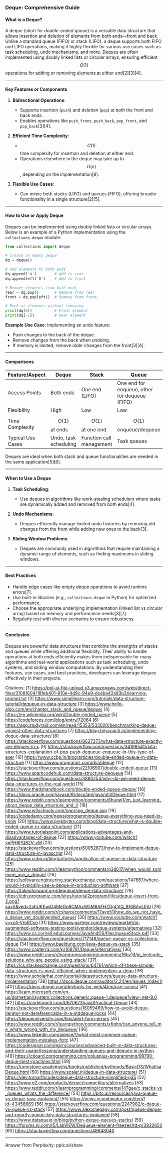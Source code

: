 ### **Deque: Comprehensive Guide**

#### **What is a Deque?**
A deque (short for *double-ended queue*) is a versatile data structure that allows insertion and deletion of elements from both ends—front and back. Unlike a standard queue (FIFO) or stack (LIFO), a deque supports both FIFO and LIFO operations, making it highly flexible for various use cases such as task scheduling, undo mechanisms, and more. Deques are often implemented using doubly linked lists or circular arrays, ensuring efficient $$O(1)$$ operations for adding or removing elements at either end[2][3][4].

---

#### **Key Features or Components**
1. **Bidirectional Operations**:
    - Supports insertion (`push`) and deletion (`pop`) at both the front and back ends.
    - Enables operations like `push_front`, `push_back`, `pop_front`, and `pop_back`[3][4].

2. **Efficient Time Complexity**:
    - $$O(1)$$ time complexity for insertion and deletion at either end.
    - Operations elsewhere in the deque may take up to $$O(n)$$, depending on the implementation[8].

3. **Flexible Use Cases**:
    - Can mimic both stacks (LIFO) and queues (FIFO), offering broader functionality in a single structure[2][5].

---

#### **How to Use or Apply Deque**
Deques can be implemented using doubly linked lists or circular arrays. Below is an example of a Python implementation using the `collections.deque` module:

```python
from collections import deque

# Create an empty deque
dq = deque()

# Add elements to both ends
dq.append('A')        # Add to rear
dq.appendleft('B')    # Add to front

# Remove elements from both ends
rear = dq.pop()       # Remove from rear
front = dq.popleft()  # Remove from front

# Peek at elements without removing
print(dq[0])          # Front element
print(dq[-1])         # Rear element
```

**Example Use Case**: Implementing an undo feature:
- Push changes to the back of the deque.
- Remove changes from the back when undoing.
- If memory is limited, remove older changes from the front[3][4].

---

#### **Comparisons**
| Feature/Aspect        | Deque                            | Stack                          | Queue                          |
|-----------------------|-----------------------------------|--------------------------------|--------------------------------|
| Access Points         | Both ends                        | One end (LIFO)                | One end for enqueue, other for dequeue (FIFO) |
| Flexibility           | High                             | Low                           | Low                           |
| Time Complexity       | $$O(1)$$ at ends                | $$O(1)$$ at one end           | $$O(1)$$ enqueue/dequeue      |
| Typical Use Cases     | Undo, task scheduling            | Function call management       | Task queues                   |

Deques are ideal when both stack and queue functionalities are needed in the same application[5][6].

---

#### **When to Use a Deque**
1. **Task Scheduling**:
    - Use deques in algorithms like work-stealing schedulers where tasks are dynamically added and removed from both ends[4].

2. **Undo Mechanisms**:
    - Deques efficiently manage limited undo histories by removing old changes from the front while adding new ones to the back[3].

3. **Sliding Window Problems**:
    - Deques are commonly used in algorithms that require maintaining a dynamic range of elements, such as finding maximums in sliding windows.

---

#### **Best Practices**
- Handle edge cases like empty deque operations to avoid runtime errors[7].
- Use built-in libraries (e.g., `collections.deque` in Python) for optimized performance.
- Choose the appropriate underlying implementation (linked list vs circular array) based on memory and performance needs[3][7].
- Regularly test with diverse scenarios to ensure robustness.

---

#### **Conclusion**
Deques are powerful data structures that combine the strengths of stacks and queues while offering additional flexibility. Their ability to handle operations at both ends efficiently makes them indispensable for many algorithms and real-world applications such as task scheduling, undo systems, and sliding window computations. By understanding their features, use cases, and best practices, developers can leverage deques effectively in their projects.

Citations:
[1] https://ppl-ai-file-upload.s3.amazonaws.com/web/direct-files/31081604/18feb401-910e-4d9c-94e9-dceba42a93b3/learning-prompt.txt
[2] https://www.simplilearn.com/tutorials/data-structure-tutorial/dequeue-in-data-structure
[3] https://www.hello-algo.com/en/chapter_stack_and_queue/deque/
[4] https://en.wikipedia.org/wiki/Double-ended_queue
[5] https://codeforces.com/blog/entry/72064
[6] https://app.studyraid.com/en/read/15353/533020/benchmarking-deque-against-other-data-structures
[7] https://blog.heycoach.in/implementing-deque-data-structure/
[8] https://stackoverflow.com/questions/8627373/what-data-structure-exactly-are-deques-in-c
[9] https://stackoverflow.com/questions/34199541/data-structures-explanation-of-pop-push-dequeue-enqueue-in-this-type-of-exer
[10] https://www.ccbp.in/blog/articles/double-ended-queue-in-data-structure
[11] https://www.programiz.com/dsa/deque
[12] https://stackoverflow.com/questions/22106907/double-ended-queue
[13] https://www.sparkcodehub.com/data-structure-dequeue
[14] https://stackoverflow.com/questions/3880254/why-do-we-need-deque-data-structures-in-the-real-world
[15] https://www.thedshandbook.com/double-ended-queue-deque/
[16] https://docs.oracle.com/javase/8/docs/api/java/util/Deque.html
[17] https://www.reddit.com/r/learnpython/comments/6huqw1/im_just_learning_about_deque_data_structure_and_i/
[18] https://www.w3schools.com/cpp/cpp_deque.asp
[19] https://codedamn.com/news/programming/deque-everything-you-need-to-know
[20] https://www.prepbytes.com/blog/data-structure/what-is-double-ended-queue-in-data-structure/
[21] https://www.tutorialspoint.com/applications-advantages-and-disadvantages-of-deque
[22] https://www.youtube.com/watch?v=PH6PQ82V-vM
[23] https://stackoverflow.com/questions/60052873/how-to-implement-deque-data-structure-in-javascript
[24] https://www.ccbp.in/blog/articles/application-of-queue-in-data-structure
[25] https://www.reddit.com/r/learnpython/comments/q3d617/when_would_someone_use_a_deque/
[26] https://softwareengineering.stackexchange.com/questions/147667/where-would-i-typically-use-a-deque-in-production-software
[27] https://takeuforward.org/dequeue/deque-data-structure/
[28] https://cdn.programiz.com/sites/tutorial2program/files/deque-insert-front-2.png?sa=X&ved=2ahUKEwiG4MeGp8CMAxW5M9AFHZOgCjIQ_B16BAgLEAI
[29] https://www.reddit.com/r/csharp/comments/17avp51/how_do_we_not_have_a_deque_yet_doublyended_queue/
[30] https://www.youtube.com/watch?v=xz4-VroRCso
[31] https://www.gartner.com/reviews/market/ai-augmented-software-testing-tools/vendor/deque-systems/alternatives
[32] https://www.cs.cornell.edu/courses/JavaAndDS/files/queueStack.pdf
[33] https://stackoverflow.com/questions/717148/queue-queue-vs-collections-deque
[34] https://www.baeldung.com/java-deque-vs-stack
[35] https://www.capterra.com/p/168781/Deque/alternatives/
[36] https://www.reddit.com/r/learnprogramming/comments/16hv1jf/in_leetcode_solutions_why_are_people_using_stack/
[37] https://cs.stackexchange.com/questions/64761/which-of-these-simple-data-structures-is-most-efficient-when-implementing-a-dequ
[38] https://www.scholarhat.com/tutorial/datastructures/queue-data-structure-implementation
[39] https://docs.deque.com/auditor/2.24/en/issues_index1/
[40] https://docs.deque.com/devtools-for-web/4/en/use-cases/
[41] https://learn.microsoft.com/en-us/dotnet/api/system.collections.generic.queue-1.dequeue?view=net-9.0
[42] https://coderanch.com/t/670673/java/Practical-Deque
[43] https://stackoverflow.com/questions/16059469/how-to-avoid-deque-iterator-not-dereferencable-in-a-stddeque-locks
[44] https://dequeuniversity.com/tips/alert-form-errors
[45] https://www.reddit.com/r/learnpython/comments/xfjqhn/can_anyone_tell_me_whats_wrong_with_my_dequeue/
[46] https://www.linkedin.com/advice/1/what-most-common-queue-implementation-mistakes-fcitc
[47] https://codesignal.com/learn/courses/advanced-built-in-data-structures-and-their-usage/lessons/understanding-queues-and-deques-in-python
[48] https://cboard.cprogramming.com/cplusplus-programming/99790-deque-best-practices.html
[49] https://runestone.academy/ns/books/published/pythonds/BasicDS/WhatIsaDeque.html
[50] https://www.scaler.in/deque-in-data-structure/
[51] https://dev.to/narthcodes/deque-data-structure-simplified-g35
[52] https://www.g2.com/products/deque/competitors/alternatives
[53] https://www.reddit.com/r/learnprogramming/comments/147gee/c_stacks_vs_queues_whats_the_difference/
[54] https://bito.ai/resources/java-queue-vs-deque-java-explained/
[55] https://news.ycombinator.com/item?id=43456669
[56] https://stackoverflow.com/questions/2247982/c-deque-vs-queue-vs-stack
[57] https://www.alexomegapy.com/post/queue-deque-and-priority-queue-key-data-structures-explained
[58] https://www.dataquest.io/blog/python-deque-queues-stacks/
[59] https://forums.ni.com/t5/LabVIEW/Dequeue-element-freezes/td-p/3932652
[60] https://stackoverflow.com/questions/48648040

---
Answer from Perplexity: pplx.ai/share